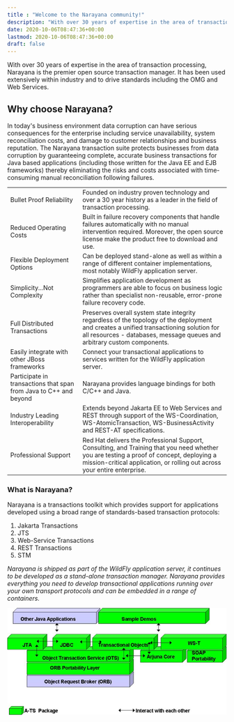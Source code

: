 ```yaml
---
title : "Welcome to the Narayana community!"
description: "With over 30 years of expertise in the area of transaction processing, Narayana is the premier open source transaction manager. It has been used extensively within industry and to drive standards including the OMG and Web Services."
date: 2020-10-06T08:47:36+00:00
lastmod: 2020-10-06T08:47:36+00:00
draft: false
---
```

With over 30 years of expertise in the area of transaction processing,
Narayana is the premier open source transaction manager. It has been
used extensively within industry and to drive standards including the
OMG and Web Services.

Why choose Narayana?
--------------------

In today's business environment data corruption can have serious
consequences for the enterprise including service unavailability, system
reconciliation costs, and damage to customer relationships and business
reputation. The Narayana transaction suite protects businesses from data
corruption by guaranteeing complete, accurate business transactions for
Java based applications (including those written for the Java EE and EJB
frameworks) thereby eliminating the risks and costs associated with
time-consuming manual reconciliation following failures.

| | |
| :----------------------------------------------------------------- | :----------------------------------------------------------------------------------------------- | 
|  Bullet Proof Reliability                                             | Founded on industry proven technology and over a 30 year history as a leader in the field of transaction processing.  | 
|  Reduced Operating Costs                                            | Built in failure recovery components that handle failures automatically with no manual intervention required. Moreover, the open source license make the product free to download and use. | 
|  Flexible Deployment Options                                        | Can be deployed stand-alone as well as within a range of different container implementations, most notably WildFly application server. | 
|  Simplicity\...Not Complexity                                       | Simplifies application development as programmers are able to focus on business logic rather than specialist non-reusable, error-prone failure recovery code. | 
|  Full Distributed Transactions                                      | Preserves overall system state integrity regardless of the topology of the deployment and creates a unified transactioning solution for all resources - databases, message queues and arbitrary custom components. | 
|  Easily integrate with other JBoss frameworks                       | Connect your transactional applications to services written for the WildFly application server. | 
|  Participate in transactions that span from Java to C++ and beyond  | Narayana provides language bindings for both C/C++ and Java. | 
|  Industry Leading Interoperability                                  | Extends beyond Jakarta EE to Web Services and REST through support of the WS-Coordination, WS-AtomicTransaction, WS-BusinessActivity and REST-AT specifications. | 
|  Professional Support                                               | Red Hat delivers the Professional Support, Consulting, and Training that you need whether you are testing a proof of concept, deploying a mission-critical application, or rolling out across your entire enterprise. | 


### What is Narayana?

Narayana is a transactions toolkit which provides support for
applications developed using a broad range of standards-based
transaction protocols:

1.  Jakarta Transactions
2.  JTS
3.  Web-Service Transactions
4.  REST Transactions
5.  STM

*Narayana is shipped as part of the WildFly application server, it
continues to be developed as a stand-alone transaction manager. Narayana
provides everything you need to develop transactional applications
running over your own transport protocols and can be embedded in a range
of containers.*


![Image alt](images/narayana-architecture-diagram.png)

